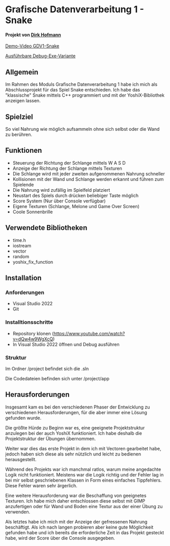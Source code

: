 # Grafische Datenverarbeitung 1 - Snake
#### Projekt von [Dirk Hofmann](https://git.ai.fh-erfurt.de/di1846ho)

[Demo-Video GDV1-Snake](https://www.youtube.com/watch?v=dQw4w9WgXcQ)

[Ausführbare Debug-Exe-Variante](https://www.youtube.com/watch?v=dQw4w9WgXcQ)

## Allgemein
Im Rahmen des Moduls Grafische Datenverarbeitung 1 habe ich mich als Abschlussprojekt für das Spiel Snake entschieden. Ich habe das "klassische" Snake mittels C++ programmiert und mit der YoshiX-Bibliothek anzeigen lassen.

## Spielziel
So viel Nahrung wie möglich aufsammeln ohne sich selbst oder die Wand zu berühren.

## Funktionen
- Steuerung der Richtung der Schlange mittels W A S D
- Anzeige der Richtung der Schlange mittels Texturen
- Die Schlange wird mit jeder zweiten aufgenommenen Nahrung schneller
- Kollisionen mit der Wand und Schlange werden erkannt und führen zum Spielende
- Die Nahrung wird zufällig im Spielfeld platziert
- Neustart des Spiels durch drücken beliebiger Taste möglich
- Score System (Nur über Console verfügbar)
- Eigene Texturen (Schlange, Melone und Game Over Screen)
- Coole Sonnenbrille

## Verwendete Bibliotheken

- time.h
- iostream
- vector
- random
- yoshix_fix_function

## Installation

### Anforderungen

- Visual Studio 2022
- Git

### Installtionsschritte

- Repository klonen (https://www.youtube.com/watch?v=dQw4w9WgXcQ)
- In Visual Studio 2022 öffnen und Debug ausführen

### Struktur

Im Ordner /project befindet sich die .sln

Die Codedateien befinden sich unter /project/app

## Herausforderungen

Insgesamt kam es bei den verschiedenen Phaser der Entwicklung zu verschiedenen Herausforderungen, für die aber immer eine Lösung gefunden wurde.

Die größte Hürde zu Beginn war es, eine geeignete Projektstruktur anzulegen bei der auch YoshiX funktioniert. Ich habe deshalb die Projektstruktur der Übungen übernommen.

Weiter war dies das erste Projekt in dem ich mit Vectoren gearbeitet habe, jedoch haben sich diese als sehr nützlich und leicht zu bedienen herausgestellt. 

Während des Projekts war ich manchmal ratlos, warum meine angedachte Logik nicht funktioniert. Meistens war die Logik richtig und der Fehler lag in bei mir selbst geschriebenen Klassen in Form eines einfaches Tippfehlers. Diese Fehler waren sehr ärgerlich.

Eine weitere Herausforderung war die Beschaffung von geeignetes Texturen. Ich habe mich daher entschlossen diese selbst mit GIMP anzufertigen oder für Wand und Boden eine Textur aus der einer Übung  zu verwenden.

Als letztes habe ich mich mit der Anzeige der gefressenen Nahrung beschäftigt. Als ich nach langen probieren aber keine gute Möglichkeit gefunden habe und ich bereits die erforderliche Zeit in das Projekt gesteckt habe, wird der Score über die Console ausgegeben.
